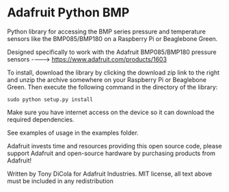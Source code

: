 Adafruit Python BMP
===================

Python library for accessing the BMP series pressure and temperature sensors like the BMP085/BMP180 on a Raspberry Pi or Beaglebone Green.

Designed specifically to work with the Adafruit BMP085/BMP180 pressure sensors ----> https://www.adafruit.com/products/1603

To install, download the library by clicking the download zip link to the right and unzip the archive somewhere on your Raspberry Pi or Beaglebone Green.  Then execute the following command in the directory of the library:

````
sudo python setup.py install
````

Make sure you have internet access on the device so it can download the required dependencies.

See examples of usage in the examples folder.

Adafruit invests time and resources providing this open source code, please support Adafruit and open-source hardware by purchasing products from Adafruit!

Written by Tony DiCola for Adafruit Industries.
MIT license, all text above must be included in any redistribution
